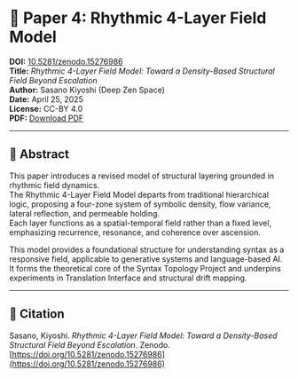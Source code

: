 # 📄 Paper 4: Rhythmic 4-Layer Field Model

**DOI:** [10.5281/zenodo.15276986](https://doi.org/10.5281/zenodo.15276986)  
**Title:** *Rhythmic 4-Layer Field Model: Toward a Density-Based Structural Field Beyond Escalation*  
**Author:** Sasano Kiyoshi (Deep Zen Space)  
**Date:** April 25, 2025  
**License:** CC-BY 4.0  
**PDF:** [Download PDF](./paper_4__4layer_field_model.pdf)

---

## 🧩 Abstract

This paper introduces a revised model of structural layering grounded in rhythmic field dynamics.  
The Rhythmic 4-Layer Field Model departs from traditional hierarchical logic, proposing a four-zone system of symbolic density, flow variance, lateral reflection, and permeable holding.  
Each layer functions as a spatial-temporal field rather than a fixed level, emphasizing recurrence, resonance, and coherence over ascension.

This model provides a foundational structure for understanding syntax as a responsive field, applicable to generative systems and language-based AI.  
It forms the theoretical core of the Syntax Topology Project and underpins experiments in Translation Interface and structural drift mapping.

---

## 📎 Citation

Sasano, Kiyoshi. *Rhythmic 4-Layer Field Model: Toward a Density-Based Structural Field Beyond Escalation*. Zenodo. [https://doi.org/10.5281/zenodo.15276986](https://doi.org/10.5281/zenodo.15276986)
